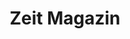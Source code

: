 ---
collection_archive: false
collection_awards: []
collection_category:
  - Studio
  - Editorial
  - Black and White
  - Portraits
collection_content: 
collection_cover: https://d1sf55qlb7p6hz.cloudfront.net/ice-7.jpg
collection_cover_mobile: https://d1sf55qlb7p6hz.cloudfront.net/verticalcovers-44.jpg
collection_description: >-
  Ice T featured in Zeit's reoccurring celebrity column "Ich Habe Einen Traum”
  where the subject shares their dreams, hopes, visions, and nightmares.
collection_description_alignment: center
collection_exhibition: []
collection_filter:
  - Commissioned + Stock
collection_hidden: false
collection_meta: Ice T Ich Habe Einen Traum
collection_press: []
collection_preview:
  - https://d1sf55qlb7p6hz.cloudfront.net/icet-zeit_covers-1.jpg
  - https://d1sf55qlb7p6hz.cloudfront.net/icet-zeit_covers-4.jpg
  - https://d1sf55qlb7p6hz.cloudfront.net/icet-zeit_covers-3.jpg
  - https://d1sf55qlb7p6hz.cloudfront.net/icet-zeit_covers-2.jpg
cover_image: https://d1sf55qlb7p6hz.cloudfront.net/ice-1.jpg
date: 
hide_footer: true 
logo: 
navigation_theme: white
px_extra: true
row_alignment: center
slug: ice-t
theme_color: "#B8EEBC"
theme_color_all_works: E69DFB"
title: Zeit Magazin
collection_blocks:
  - _bookshop_name: collections/media-row-start
    row_alignment: between
  - _bookshop_name: collections/media-element 
    color: "#D4D4D4"
    image:  https://d1sf55qlb7p6hz.cloudfront.net/ice-1.jpg
    margin_left: 15
    margin_right: 0
    margin_y: 100
    width: 60
  - _bookshop_name: collections/media-row
    row_alignment: between
  - _bookshop_name: collections/media-element 
    color: "#EDEDED"
    image:  https://d1sf55qlb7p6hz.cloudfront.net/ice-3.jpg
    margin_left: 5
    margin_right: 0
    margin_y: 900
    width: 40
  - _bookshop_name: collections/media-element 
    color: "#4D4D4D"
    image:  https://d1sf55qlb7p6hz.cloudfront.net/ice-2.jpg
    margin_left: 0
    margin_right: 10
    margin_y: 100
    width: 33
  - _bookshop_name: collections/media-row
    row_alignment: between
  - _bookshop_name: collections/media-element 
    color: "#272727"
    image:  https://d1sf55qlb7p6hz.cloudfront.net/ice-4.jpg
    margin_left: 30
    margin_y: 100
    width: 40
  - _bookshop_name: collections/media-row
    row_alignment: between
  - _bookshop_name: collections/media-element 
    color: "#D7D7D7"
    image:  https://d1sf55qlb7p6hz.cloudfront.net/ice-5.jpg
    margin_left: 10
    margin_right: 0
    margin_y: 100
    width: 40
  - _bookshop_name: collections/media-element 
    color: "#A7A7A7"
    image:  https://d1sf55qlb7p6hz.cloudfront.net/ice-6.jpg
    margin_right: 20
    margin_y: 600
    width: 20
  - _bookshop_name: collections/media-row
    row_alignment: between
  - _bookshop_name: collections/media-element 
    color: "#EFEFEF"
    image:  https://d1sf55qlb7p6hz.cloudfront.net/ice-7.jpg
    margin_left: 15
    margin_right: 0
    margin_y: 100
    width: 55
  - _bookshop_name: collections/media-row-end
---